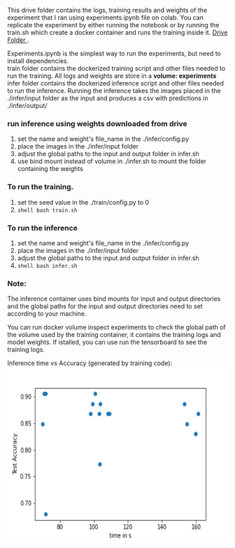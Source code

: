 This drive folder contains the logs, training results and weights of the experiment that I ran using experiments.ipynb file on colab. You can replicate the experiment by either running the notebook or by running the train.sh which create a docker container and runs the training inside it. <a href="https://drive.google.com/drive/folders/1-IiQ__GbyH5fu3wymXT1hLmBHgmLbozm?usp=sharing"> Drive Folder </a>.

Experiments.ipynb is the simplest way to run the experiments, but need to install dependencies. <br/>
train folder contains the dockerized training script and other files needed to run the training. All logs and weights are store in a <b> volume: experiments</b><br/>
infer folder contains the dockerized inference script and other files needed to run the inference. Running the inference takes the images placed in the ./infer/input folder as the input and produces a csv with predictions in ./infer/output/

### run inference using weights downloaded from drive
1. set the name and weight's file_name in the ./infer/config.py 
2. place the images in the ./infer/input folder
3. adjust the global paths to the input and output folder in infer.sh
4. use bind mount instead of volume in ./infer.sh to mount the folder containing the weights 

### To run the training.
1. set the seed value in the ./train/config.py to 0
2. ```shell bash train.sh ```

### To run the inference
1. set the name and weight's file_name in the ./infer/config.py 
2. place the images in the ./infer/input folder
3. adjust the global paths to the input and output folder in infer.sh
4.  ```shell bash infer.sh ```

### Note:
The inference container uses bind mounts for input and output directories and the global paths for the input and output directories need to set according to your machine.

You can run docker volume inspect experiments to check the global path of the volume used by the training container, it contains the training logs and model weights. If istalled, you can use run the tensorboard to see the training logs.

Inference time vs Accuracy (generated by training code):
<br/>
<img src="https://github.com/manastahir/autify/blob/main/time%20vs%20acc.png" width="600" height="400">
